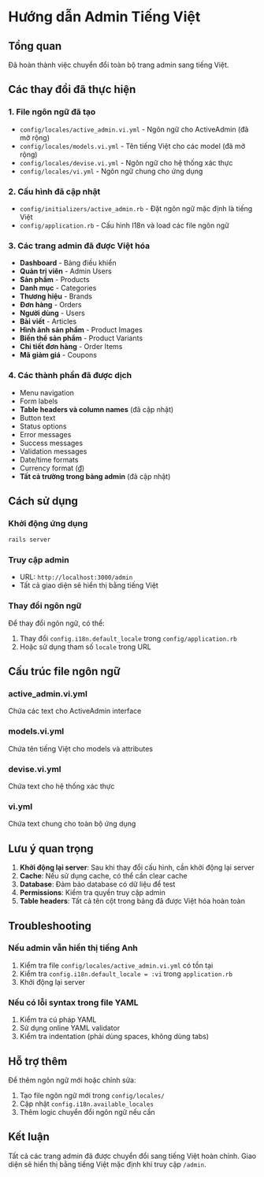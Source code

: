 # Hướng dẫn Admin Tiếng Việt

## Tổng quan
Đã hoàn thành việc chuyển đổi toàn bộ trang admin sang tiếng Việt.

## Các thay đổi đã thực hiện

### 1. File ngôn ngữ đã tạo
- `config/locales/active_admin.vi.yml` - Ngôn ngữ cho ActiveAdmin (đã mở rộng)
- `config/locales/models.vi.yml` - Tên tiếng Việt cho các model (đã mở rộng)
- `config/locales/devise.vi.yml` - Ngôn ngữ cho hệ thống xác thực
- `config/locales/vi.yml` - Ngôn ngữ chung cho ứng dụng

### 2. Cấu hình đã cập nhật
- `config/initializers/active_admin.rb` - Đặt ngôn ngữ mặc định là tiếng Việt
- `config/application.rb` - Cấu hình I18n và load các file ngôn ngữ

### 3. Các trang admin đã được Việt hóa
- **Dashboard** - Bảng điều khiển
- **Quản trị viên** - Admin Users
- **Sản phẩm** - Products
- **Danh mục** - Categories  
- **Thương hiệu** - Brands
- **Đơn hàng** - Orders
- **Người dùng** - Users
- **Bài viết** - Articles
- **Hình ảnh sản phẩm** - Product Images
- **Biến thể sản phẩm** - Product Variants
- **Chi tiết đơn hàng** - Order Items
- **Mã giảm giá** - Coupons

### 4. Các thành phần đã được dịch
- Menu navigation
- Form labels
- **Table headers và column names** (đã cập nhật)
- Button text
- Status options
- Error messages
- Success messages
- Validation messages
- Date/time formats
- Currency format (₫)
- **Tất cả trường trong bảng admin** (đã cập nhật)

## Cách sử dụng

### Khởi động ứng dụng
```bash
rails server
```

### Truy cập admin
- URL: `http://localhost:3000/admin`
- Tất cả giao diện sẽ hiển thị bằng tiếng Việt

### Thay đổi ngôn ngữ
Để thay đổi ngôn ngữ, có thể:
1. Thay đổi `config.i18n.default_locale` trong `config/application.rb`
2. Hoặc sử dụng tham số `locale` trong URL

## Cấu trúc file ngôn ngữ

### active_admin.vi.yml
Chứa các text cho ActiveAdmin interface

### models.vi.yml  
Chứa tên tiếng Việt cho models và attributes

### devise.vi.yml
Chứa text cho hệ thống xác thực

### vi.yml
Chứa text chung cho toàn bộ ứng dụng

## Lưu ý quan trọng

1. **Khởi động lại server**: Sau khi thay đổi cấu hình, cần khởi động lại server
2. **Cache**: Nếu sử dụng cache, có thể cần clear cache
3. **Database**: Đảm bảo database có dữ liệu để test
4. **Permissions**: Kiểm tra quyền truy cập admin
5. **Table headers**: Tất cả tên cột trong bảng đã được Việt hóa hoàn toàn

## Troubleshooting

### Nếu admin vẫn hiển thị tiếng Anh
1. Kiểm tra file `config/locales/active_admin.vi.yml` có tồn tại
2. Kiểm tra `config.i18n.default_locale = :vi` trong `application.rb`
3. Khởi động lại server

### Nếu có lỗi syntax trong file YAML
1. Kiểm tra cú pháp YAML
2. Sử dụng online YAML validator
3. Kiểm tra indentation (phải dùng spaces, không dùng tabs)

## Hỗ trợ thêm

Để thêm ngôn ngữ mới hoặc chỉnh sửa:
1. Tạo file ngôn ngữ mới trong `config/locales/`
2. Cập nhật `config.i18n.available_locales`
3. Thêm logic chuyển đổi ngôn ngữ nếu cần

## Kết luận

Tất cả các trang admin đã được chuyển đổi sang tiếng Việt hoàn chỉnh. Giao diện sẽ hiển thị bằng tiếng Việt mặc định khi truy cập `/admin`.

